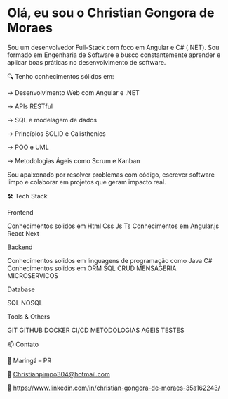 <h1>Olá, eu sou o Christian Gongora de Moraes</h1>



Sou um desenvolvedor Full-Stack com foco em Angular e C# (.NET). Sou formado em Engenharia de Software e busco constantemente aprender e aplicar boas práticas no desenvolvimento de software.

🔍 Tenho conhecimentos sólidos em:

-> Desenvolvimento Web com Angular e .NET

-> APIs RESTful

-> SQL e modelagem de dados

-> Princípios SOLID e Calisthenics

-> POO e UML

-> Metodologias Ágeis como Scrum e Kanban

Sou apaixonado por resolver problemas com código, escrever software limpo e colaborar em projetos que geram impacto real.




🛠️ Tech Stack

Frontend

Conhecimentos solidos em Html Css Js Ts
Conhecimentos em Angular.js React Next

Backend

Conhecimentos solidos em linguagens de programação como Java C#
Conhecimentos solidos em ORM SQL CRUD MENSAGERIA MICROSERVICOS

Database

SQL NOSQL

Tools & Others

GIT GITHUB
DOCKER
CI/CD
METODOLOGIAS AGEIS
TESTES

📫 Contato

📍 Maringá – PR

📧 Christianpimpo304@hotmail.com

🔗 https://www.linkedin.com/in/christian-gongora-de-moraes-35a162243/

<!--
**ChristianGongoraDeMoraes/ChristianGongoraDeMoraes** is a ✨ _special_ ✨ repository because its `README.md` (this file) appears on your GitHub profile.

Here are some ideas to get you started:

- 🔭 I’m currently working on ...
- 🌱 I’m currently learning ...
- 👯 I’m looking to collaborate on ...
- 🤔 I’m looking for help with ...
- 💬 Ask me about ...
- 📫 How to reach me: ...
- 😄 Pronouns: ...
- ⚡ Fun fact: ...
-->
